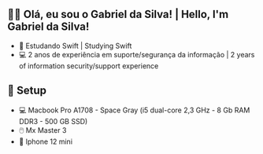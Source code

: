 ## 🐱‍💻 Olá, eu sou o Gabriel da Silva! | Hello, I'm Gabriel da Silva!

- 📗 Estudando Swift | Studying Swift
- 💻 2 anos de experiência em suporte/segurança da informação | 2 years of information security/support experience

## 🍎 Setup

- 💻 Macbook Pro A1708 - Space Gray (i5 dual-core 2,3 GHz - 8 Gb RAM DDR3 - 500 GB SSD) 
- 🖱️ Mx Master 3
- 📱 Iphone 12 mini

